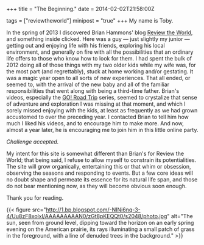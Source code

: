 +++
title = "The Beginning."
date = 2014-02-02T21:58:00Z

tags = ["reviewtheworld"]
minipost = "true"
+++
My name is Toby. 

In the spring of 2013 I discovered Brian Hammons' blog [Review the World](http://reviewtheworldblog.blogspot.com/), and something inside clicked. Here was a guy — just slightly my junior — getting out and enjoying life with his friends, exploring his local environment, and generally on fire with all the possibilities that an ordinary life offers to those who know how to look for them. I had spent the bulk of 2012 doing all of those things with my two older kids while my wife was, for the most part (and regrettably), stuck at home working and/or gestating. It was a magic year open to all sorts of new experiences. That all ended, or seemed to, with the arrival of the new baby and all of the familiar responsibilities that went along with being a third-time father. Brian's videos, especially the [GO! Road Trip](http://reviewtheworldblog.blogspot.com/search/label/Go%20Road%20Trip) series, seemed to crystalize that sense of adventure and exploration I was missing at that moment, and which I sorely missed enjoying with the kids, at least as frequently as we had grown accustomed to over the preceding year. I contacted Brian to tell him how much I liked his videos, and to encourage him to make more. And now, almost a year later, he is encouraging me to join him in this little online party. 

*Challenge accepted.*

My intent for this site is somewhat different than Brian's for Review the World; that being said, I refuse to allow myself to constrain its potentialities. The site will grow organically, entertaining this or that whim or obsession, observing the seasons and responding to events. But a few core ideas will no doubt shape and permeate its essence for its natural life span, and those do not bear mentioning now, as they will become obvious soon enough. 

Thank you for reading.  

{{< figure src="http://1.bp.blogspot.com/-NINi6nq-3-4/Uu8zF8xolxI/AAAAAAAAAN0/zGt8pKEQQt0/s2048/photo.jpg" alt="The sun, seen from ground level, dipping toward the horizon on an early spring evening on the American prairie, its rays illuminating a small patch of grass in the foreground, with a line of denuded trees in the background." >}}
